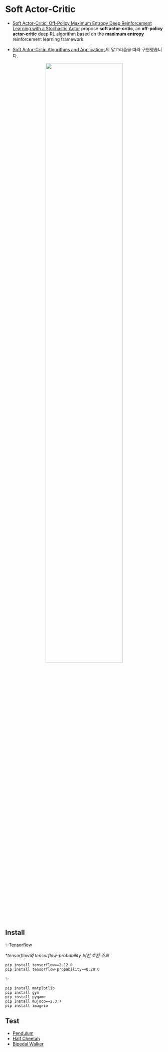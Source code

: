 # Soft Actor-Critic

- [Soft Actor-Critic: Off-Policy Maximum Entropy Deep Reinforcement Learning with a Stochastic Actor](https://arxiv.org/abs/1801.01290) propose **soft actor-critic**, an **off-policy** **actor-critic** deep RL algorithm based on the **maximum entropy** reinforcement learning framework. 

- [Soft Actor-Critic Algorithms and Applications](https://arxiv.org/abs/1812.05905)의 알고리즘을 따라 구현했습니다.

<p align="center">
<img width="70%" src="https://github.com/oneeek/soft-actor-critic/assets/169229814/34ddf9e3-98a1-4e68-a0c3-33c96aadb5d6"/>


## Install

✨Tensorflow

**tensorflow와 tensorflow-probability 버전 호환 주의*
```
pip install tensorflow==2.12.0
pip install tensorflow-probability==0.20.0
```

✨
```
pip install matplotlib
pip install gym
pip install pygame
pip install mujoco==2.3.7
pip install imageio
```


## Test
- [Pendulum](https://www.gymlibrary.dev/environments/classic_control/pendulum/)
- [Half Cheetah](https://www.gymlibrary.dev/environments/mujoco/half_cheetah/)
- [Bipedal Walker](https://www.gymlibrary.dev/environments/box2d/bipedal_walker/)
